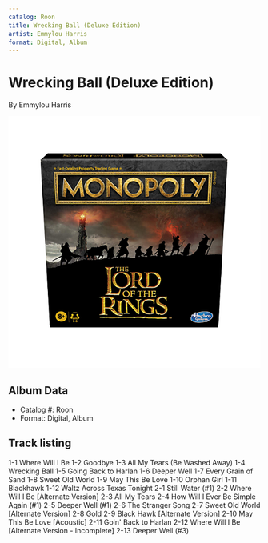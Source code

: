 ```yaml
---
catalog: Roon
title: Wrecking Ball (Deluxe Edition)
artist: Emmylou Harris
format: Digital, Album
---
```


# Wrecking Ball (Deluxe Edition)

By Emmylou Harris

![](../../assets/albumcovers/Emmylou_Harris-Wrecking_Ball_Deluxe_Edition.png)

## Album Data

- Catalog #: Roon
- Format: Digital, Album


## Track listing


1-1 Where Will I Be
1-2 Goodbye
1-3 All My Tears (Be Washed Away)
1-4 Wrecking Ball
1-5 Going Back to Harlan
1-6 Deeper Well
1-7 Every Grain of Sand
1-8 Sweet Old World
1-9 May This Be Love
1-10 Orphan Girl
1-11 Blackhawk
1-12 Waltz Across Texas Tonight
2-1 Still Water (#1)
2-2 Where Will I Be [Alternate Version]
2-3 All My Tears
2-4 How Will I Ever Be Simple Again (#1)
2-5 Deeper Well (#1)
2-6 The Stranger Song
2-7 Sweet Old World [Alternate Version]
2-8 Gold
2-9 Black Hawk [Alternate Version]
2-10 May This Be Love [Acoustic]
2-11 Goin' Back to Harlan
2-12 Where Will I Be [Alternate Version - Incomplete]
2-13 Deeper Well (#3)

